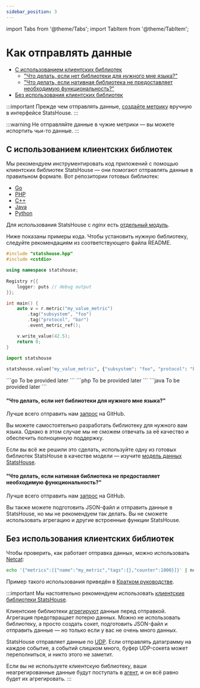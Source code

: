 ```yaml
---
sidebar_position: 3
---
```

import Tabs from '@theme/Tabs';
import TabItem from '@theme/TabItem';

# Как отправлять данные

<!-- TOC -->
* [С использованием клиентских библиотек](#с-использованием-клиентских-библиотек)
  * ["Что делать, если нет библиотеки для нужного мне языка?"](#что-делать-если-нет-библиотеки-для-нужного-мне-языка)
  * ["Что делать, если нативная библиотека не предоставляет необходимую функциональность?"](#что-делать-если-нативная-библиотека-не-предоставляет-необходимую-функциональность)
* [Без использования клиентских библиотек](#без-использования-клиентских-библиотек)
<!-- TOC -->

:::important
Прежде чем отправлять данные, [создайте метрику](create-metric.md) вручную в интерфейсе StatsHouse.
:::

:::warning
Не отправляйте данные в чужие метрики — вы можете испортить чьи-то данные.
:::

## С использованием клиентских библиотек

Мы рекомендуем инструментировать код приложений с помощью клиентских библиотек StatsHouse — они 
помогают отправлять данные в правильном формате. Вот репозитории готовых библиотек:

- [Go](https://github.com/VKCOM/statshouse-go)
- [PHP](https://github.com/VKCOM/statshouse-php)
- [C++](https://github.com/VKCOM/statshouse-cpp)
- [Java](https://github.com/VKCOM/statshouse-java)
- [Python](https://github.com/VKCOM/statshouse-py)

Для использования StatsHouse с _nginx_ есть [отдельный модуль](https://github.com/VKCOM/nginx-statshouse-module).

Ниже показаны примеры кода.
Чтобы установить нужную библиотеку, следуйте рекомендациям из соответствующего файла README.

<Tabs>

<TabItem value="cpp" label="C++">

```cpp
#include "statshouse.hpp"
#include <cstdio>

using namespace statshouse;
    
Registry r{{
    logger: puts // debug output
}};

int main() {
    auto v = r.metric("my_value_metric")
        .tag("subsystem", "foo")
        .tag("protocol", "bar")
        .event_metric_ref();

    v.write_value(42.5);
    return 0;
}
```

</TabItem>

<TabItem value="py" label="Python">

```Python
import statshouse
    
statshouse.value("my_value_metric", {"subsystem": "foo", "protocol": "bar"}, 42.5)
```

</TabItem>

<TabItem value="go" label="Go">
```go
To be provided later
```
</TabItem>
<TabItem value="php" label="PHP">
```php
To be provided later
```
</TabItem>
<TabItem value="java" label="Java">
```java
To be provided later
```
</TabItem>

</Tabs>

#### "Что делать, если нет библиотеки для нужного мне языка?"

Лучше всего отправить нам [запрос](https://github.com/VKCOM/statshouse/issues) на GitHub.

Вы можете самостоятельно разработать библиотеку для нужного вам языка.
Однако в этом случае мы не сможем отвечать за её качество и обеспечить полноценную поддержку.

Если вы всё же решили это сделать, используйте одну из готовых библиотек StatsHouse
в качестве модели — изучите [модель данных StatsHouse](design-metric.md).

#### "Что делать, если нативная библиотека не предоставляет необходимую функциональность?"

Лучше всего отправить нам [запрос](https://github.com/VKCOM/statshouse/issues) на GitHub.

Вы также можете подготовить JSON-файл и отправить данные в StatsHouse, но
мы не рекомендуем так делать. Вы не сможете использовать агрегацию и другие встроенные функции 
StatsHouse.

## Без использования клиентских библиотек

Чтобы проверить, как работает отправка данных, можно использовать [Netcat](https://netcat.sourceforge.net):

```bash
echo '{"metrics":[{"name":"my_metric","tags":{},"counter":1000}]}' | nc -q 1 -u 127.0.0.1 13337
```

Пример такого использования приведён в [Кратком руководстве](../quick-start.md#отправьте-данные-в-свою-метрику).

:::important
Мы настоятельно рекомендуем использовать [клиентские библиотеки StatsHouse](#с-использованием-клиентских-библиотек).

Клиентские библиотеки [агрегируют](../overview/concepts.md#агрегация) данные перед отправкой.
Агрегация предотвращает потерю данных.
Можно не использовать библиотеку, а просто создать сокет, подготовить JSON-файл и отправить данные —
но только если у вас не очень много данных.

StatsHouse отправляет данные по [UDP](../overview/components.md#получение-данных-по-udp).
Если отправлять датаграмму на каждое событие, а событий слишком много, буфер UDP-сокета может переполниться,
и никто этого не заметит.

Если вы не используете клиентскую библиотеку, ваши неагрегированные данные будут поступать в
[агент](../overview/components.md#агент), и он всё равно будет их агрегировать.
:::



